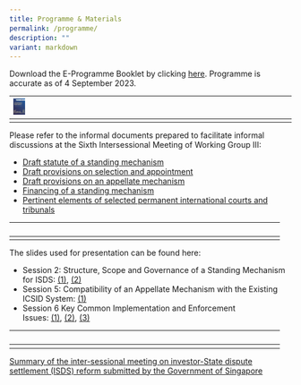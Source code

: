 ```yaml
---
title: Programme & Materials
permalink: /programme/
description: ""
variant: markdown
---
```

Download the E-Programme Booklet by clicking [here](https://drive.google.com/file/d/1i6-e_TpcHJQv09rt2Yyq5CN6n0ZLqAfI/view?usp=sharing ). Programme is accurate as of 4 September 2023.


| [![](/images/programme.jpg)](https://drive.google.com/file/d/1i6-e_TpcHJQv09rt2Yyq5CN6n0ZLqAfI/view?usp=sharing) | ⠀⠀⠀⠀⠀⠀⠀⠀⠀⠀⠀⠀⠀⠀⠀⠀⠀⠀⠀⠀⠀|⠀⠀⠀⠀⠀⠀⠀⠀⠀⠀⠀⠀⠀⠀⠀⠀⠀⠀⠀⠀⠀⠀ |
| -------- | -------- | -------- |
|      |      |      |


Please refer to the informal documents prepared to facilitate informal discussions at the Sixth Intersessional Meeting of Working Group III:
*   [Draft statute of a standing mechanism](https://uncitral.un.org/sites/uncitral.un.org/files/media-documents/uncitral/en/draft_statute_of_a_standing_mechanism_sept.2023.pdf)
*   [Draft provisions on selection and appointment](https://uncitral.un.org/sites/uncitral.un.org/files/media-documents/uncitral/en/draft_provisions_on_selection_and_appointment_sept.2023.pdf)
*   [Draft provisions on an appellate mechanism](https://uncitral.un.org/sites/uncitral.un.org/files/media-documents/uncitral/en/draft_provisions_on_an_appellate_mechanism_sept.2023.pdf)
*   [Financing of a standing mechanism](https://uncitral.un.org/sites/uncitral.un.org/files/media-documents/uncitral/en/financing_of_a_standing_mechanism_sept.2023.pdf)
*  [Pertinent elements of selected permanent international courts and tribunals](https://uncitral.un.org/sites/uncitral.un.org/files/media-documents/uncitral/en/pertinent_elements_of_selected_international_courts_0.pdf)

| | ⠀⠀⠀⠀⠀⠀⠀⠀⠀⠀⠀⠀⠀⠀⠀⠀⠀⠀⠀⠀⠀|⠀⠀⠀⠀⠀⠀⠀⠀⠀⠀⠀⠀⠀⠀⠀⠀⠀⠀⠀⠀⠀⠀ |
| -------- | -------- | -------- |
|      |      |      |

The slides used for presentation can be found here:
*   Session 2: Structure, Scope and Governance of a Standing Mechanism for ISDS: [(1)](/files/panel2pashahsiehdiagrams.pdf), [(2)](https://uncitral.un.org/sites/uncitral.un.org/files/media-documents/uncitral/en/panel_2_-_chin_heng_ong_-_eusipa.pdf)
*   Session 5: Compatibility of an Appellate Mechanism with the Existing ICSID System: [(1)](https://uncitral.un.org/sites/uncitral.un.org/files/media-documents/uncitral/en/singapore_-_compatibility_of_an_appellate_mechanism_-_ppt_-_audience_copy_-_2023.09.06_rev_for_publication.pdf)
*   Session 6 Key Common Implementation and Enforcement Issues: [(1)](https://uncitral.un.org/sites/uncitral.un.org/files/media-documents/uncitral/en/panel_6_mk_slides.pdf), [(2)](https://uncitral.un.org/sites/uncitral.un.org/files/media-documents/uncitral/en/unictral_wgiii_-_6th_intersessional_-_panel_6_-_ppt_-_lb.pdf), [(3)](https://uncitral.un.org/sites/uncitral.un.org/files/media-documents/uncitral/en/session_6_-_key_common_implementation_and_enforcement_issues-_v2.pdf)

| | ⠀⠀⠀⠀⠀⠀⠀⠀⠀⠀⠀⠀⠀⠀⠀⠀⠀⠀⠀⠀⠀|⠀⠀⠀⠀⠀⠀⠀⠀⠀⠀⠀⠀⠀⠀⠀⠀⠀⠀⠀⠀⠀⠀ |
| -------- | -------- | -------- |
|      |      |      |

[Summary of the inter-sessional meeting on investor-State dispute settlement (ISDS) reform submitted by the Government of Singapore](/files/V2308278.pdf)

